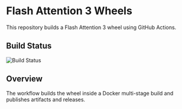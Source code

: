 # Flash Attention 3 Wheels

This repository builds a Flash Attention 3 wheel using GitHub Actions.

## Build Status

![Build Status](https://github.com/gueraf/flash_attention_3_wheels/actions/workflows/build.yml/badge.svg)

## Overview

The workflow builds the wheel inside a Docker multi-stage build and publishes artifacts and releases.
